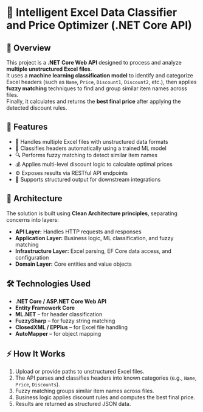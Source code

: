 # 🧠 Intelligent Excel Data Classifier and Price Optimizer (.NET Core API)

## 📘 Overview
This project is a **.NET Core Web API** designed to process and analyze **multiple unstructured Excel files**.  
It uses a **machine learning classification model** to identify and categorize Excel headers (such as `Name`, `Price`, `Discount1`, `Discount2`, etc.), then applies **fuzzy matching** techniques to find and group similar item names across files.  
Finally, it calculates and returns the **best final price** after applying the detected discount rules.

## 🚀 Features
- 📂 Handles multiple Excel files with unstructured data formats  
- 🤖 Classifies headers automatically using a trained ML model  
- 🔍 Performs fuzzy matching to detect similar item names  
- 💰 Applies multi-level discount logic to calculate optimal prices  
- ⚙️ Exposes results via RESTful API endpoints  
- 🧾 Supports structured output for downstream integrations  

## 🧱 Architecture
The solution is built using **Clean Architecture principles**, separating concerns into layers:
- **API Layer:** Handles HTTP requests and responses  
- **Application Layer:** Business logic, ML classification, and fuzzy matching  
- **Infrastructure Layer:** Excel parsing, EF Core data access, and configuration  
- **Domain Layer:** Core entities and value objects  

## 🛠️ Technologies Used
- **.NET Core / ASP.NET Core Web API**  
- **Entity Framework Core**  
- **ML.NET** – for header classification  
- **FuzzySharp** – for fuzzy string matching  
- **ClosedXML / EPPlus** – for Excel file handling  
- **AutoMapper** – for object mapping  

## ⚡ How It Works
1. Upload or provide paths to unstructured Excel files.  
2. The API parses and classifies headers into known categories (e.g., `Name`, `Price`, `Discounts`).  
3. Fuzzy matching groups similar item names across files.  
4. Business logic applies discount rules and computes the best final price.  
5. Results are returned as structured JSON data.

 


